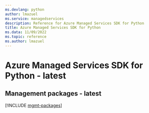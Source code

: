 ```yaml
---
ms.devlang: python
author: lmazuel
ms.service: managedservices
description: Reference for Azure Managed Services SDK for Python
title: Azure Managed Services SDK for Python
ms.data: 11/09/2022
ms.topic: reference
ms.author: lmazuel
---
```

# Azure Managed Services SDK for Python - latest

## Management packages - latest
[!INCLUDE [mgmt-packages](managed-services-mgmt-index.md)]